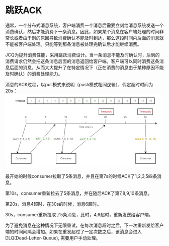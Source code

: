 # 跳跃ACK
通常，一个分布式消息系统，客户端消费一个消息后需要立刻给消息系统发送一个消费确认，然后才能消费下一条消息。因此，如果某个消息在客户端处理的时间非常长或者由于别的原因导致消费确认不能及时到达，那么这段时间内后面的消息就不能被客户端处理。只能等到那条消息被处理完确认后才能继续消费。


 JCQ为提升消费性能，采用跳跃消费设计。当一条消息不能及时确认时，后到的消费请求仍然会把这条消息后面的消息返回给客户端。客户端可以同时消费这条消息后面的消息，从而大大提升了在特定情况下（正在消费的消息由于某种原因不能及时确认）的消费处理能力。

消息的ACK过程，以pull模式来说明（push模式相同逻辑），假定超时时间为20s：
![消息轨迹-01](../../../../../image/Internet-Middleware/Message-Queue/ack.jpg)
       
最开始的时候consumer拉取了5条消息，并且在第7s的时候ACK了1,2,3,5四条消息。
       
第10s，consumer重新拉去了5条消息，并在随后ACK了第7,8,9,10条消息。
       
第20s，消息4超时，在30s的时候，消息6超时。
       
30s，consumer重新拉取了5条消息，此时，4,6超时，重新发送给客户端。

为了避免消息在这种情况下无限重试，在每次消息超时之后，下一次重新发给客户端的时间间隔会增加。如果在重发超过了一定次数之后，该消息会进入DLQ(Dead-Letter-Queue), 需要用户手动处理。

